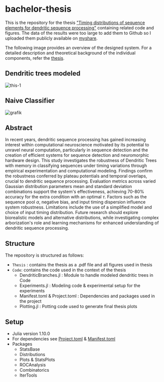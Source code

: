 # bachelor-thesis
This is the repository for the thesis ["Timing distributions of sequence elements for dendritic sequence processing"](./Thesis/Thesis_lgolla.pdf) containing related code and figures. The data of the results were too large to add them to Github so I uploaded them publicly available on [myshare](https://myshare.uni-osnabrueck.de/d/cdfafc7ce1b44167b049/).

The following image provides an overview of the designed system. For a detailed description and theoretical background of the individual components, refer the [thesis](./Thesis/Thesis_lgolla.pdf).


## Dendritic trees modeled 
![this-1](https://github.com/goody139/bachelor-thesis/assets/72889998/154c8e13-ba2f-4dc0-ae4e-ca65a445a15c)








## Naive Classifier 
![grafik](https://github.com/goody139/bachelor-thesis/assets/72889998/147e9f9e-73a0-4ff4-8e2d-cb1a225d83e4)


## Abstract 
In recent years, dendritic sequence processing has gained increasing interest within computational neuroscience motivated by its potential to unravel neural computation, particularly in sequence detection and the creation of efficient systems for sequence detection and neuromorphic hardware design. This study investigates the robustness of Dendritic Trees with memory in classifying sequences under timing variations through empirical experimentation and computational modeling. Findings confirm the robustness conferred by plateau potentials and temporal overlaps, crucial to dendritic sequence processing. Evaluation metrics across varied Gaussian distribution parameters mean and standard deviation combinations support the system's effectiveness, achieving 70-80\% accuracy for the extra condition with an optimal $\tau$. Factors such as the sequence pool $\alpha$, negative bias, and input timing dispersion influence system robustness. Limitations include the use of a simplified model and choice of input timing distribution. Future research should explore biorealistic models and alternative distributions, while investigating complex arborization's role and learning mechanisms for enhanced understanding of dendritic sequence processing.

## Structure
The repository is structured as follows:

- `Thesis` : contains the thesis as a .pdf file and all figures used in thesis
- `Code`: contains the code used in the context of the thesis
    - DendriticBranches.jl : Module to handle modeled dendritic trees in Code
    - Experiments.jl : Modeling code & experimental setup for the experiments 
    - Manifest.toml & Project.toml : Dependencies and packages used in the project
    - Plotting.jl : Potting code used to generate final thesis plots
 
## Setup 
- Julia version 1.10.0
- For dependencies see [Project.toml](./Code/Project.toml) & [Manifest.toml](./Code/Manifest.toml)
- Packages
    - StatsBase
    - Distributions
    - Plots & StatsPlots
    - ROCAnalysis
    - Combinatorics
    - IterTools



